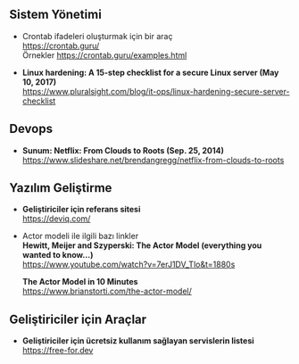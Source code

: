 ## Sistem Yönetimi
- Crontab ifadeleri oluşturmak için bir araç <br>
  <https://crontab.guru/> <br>
  Örnekler <https://crontab.guru/examples.html>

- **Linux hardening: A 15-step checklist for a secure Linux server (May 10, 2017)** <br>
  <https://www.pluralsight.com/blog/it-ops/linux-hardening-secure-server-checklist>

## Devops

- **Sunum: Netflix: From Clouds to Roots (Sep. 25, 2014)** <br>
  <https://www.slideshare.net/brendangregg/netflix-from-clouds-to-roots>
  
## Yazılım Geliştirme

- **Geliştiriciler için referans sitesi** <br>
  <https://deviq.com/>

- Actor modeli ile ilgili bazı linkler <br>
  **Hewitt, Meijer and Szyperski: The Actor Model (everything you wanted to know...)** <br>
  <https://www.youtube.com/watch?v=7erJ1DV_Tlo&t=1880s>
  
  **The Actor Model in 10 Minutes** <br>
  <https://www.brianstorti.com/the-actor-model/>

## Geliştiriciler için Araçlar
- **Geliştiriciler için ücretsiz kullanım sağlayan servislerin listesi** <br>
  <https://free-for.dev>
  
  
  

